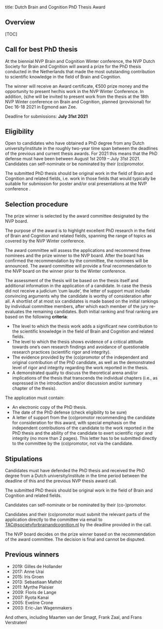 title: Dutch Brain and Cognition PhD Thesis Award


## Overview


[TOC]


## Call for best PhD thesis

At the biennial NVP Brain and Cognition Winter conference, the NVP Dutch Society for Brain and Cognition will award a prize for the PhD thesis conducted in the Netherlands that made the most outstanding contribution to scientific knowledge in the field of Brain and Cognition.

The winner will receive an Award certificate, €500 prize money and the opportunity to present her/his work in the NVP Winter Conference. In addition, (s)he will be invited to present work from the thesis at the 18th NVP Winter conference on Brain and Cognition, planned (provisional) for Dec 16-18 2021 in Egmond aan Zee.

Deadline for submissions: __July 31st 2021__


## Eligibility

Open to candidates who have obtained a PhD degree from any Dutch university/institute in the roughly two-year time span between the deadlines of the previous and current thesis awards. For 2021 this means that the PhD defense must have been between August 1st 2019 – July 31st 2021. Candidates can self-nominate or be nominated by their (co)promotor. 

The submitted PhD thesis should be original work in the field of Brain and Cognition and related fields, i.e. work in those fields that would typically be suitable for submission for poster and/or oral presentations at the NVP conference .


## Selection procedure

The prize winner is selected by the award committee designated by the NVP board.

The purpose of the award is to highlight excellent PhD research in the field of Brain and Cognition and related fields, spanning the range of topics as covered by the NVP Winter conference.

The award committee will assess the applications and recommend three nominees and the prize winner to the NVP board. After the board has confirmed the recommendation by the committee, the nominees will be announced. The award committee will provide a final recommendation to the NVP board on the winner prior to the Winter conference. 

The assessment of the thesis will be based on the thesis itself and additional information in the application of a candidate. In case the thesis did not receive a judicium ‘cum laude’, the letter of support must include convincing arguments why the candidate is worthy of consideration after all. A shortlist of at most six candidates is made based on the initial rankings by individual committee members, after which each member of the jury re-evaluates the remaining candidates. Both initial ranking and final ranking are based on the following __criteria__:

- The level to which the thesis work adds a significant new contribution to the scientific knowledge in the field of Brain and Cognition and related fields.
- The level to which the thesis shows evidence of a critical attitude towards one’s own research findings and avoidance of questionable research practices (scientific rigor and integrity).
- The evidence provided by the (co)promotor of the independent and original contribution of the PhD candidate, as well as the demonstrated level of rigor and integrity regarding the work reported in the thesis.
- A demonstrated quality to discuss the theoretical arena and/or implications of the thesis that transcends the individual chapters (i.e., as expressed in the introduction and/or discussion and/or summary chapter of the thesis). 

The application must contain:

- An electronic copy of the PhD thesis.
- The date of the PhD defense (check eligibility to be sure)
- A letter of support from the (co)promotor recommending the candidate for consideration for this award, with special emphasis on the independent contributions of the candidate to the work reported in the PhD thesis and the ability of the candidate to exert scientific rigor and integrity (no more than 2 pages). This letter has to be submitted directly to the committee by the (co)promotor, not via the candidate. 

## Stipulations

Candidates must have defended the PhD thesis and received the PhD degree from a Dutch university/institute in the time period between the deadline of this and the previous NVP thesis award call.

The submitted PhD thesis should be original work in the field of Brain and Cognition and related fields.

Candidates can self-nominate or be nominated by their (co-)promotor.

Candidates and their (co)promotor must submit the relevant parts of the application directly to the committee via email to <TAC@societyforbrainandcognition.nl> by the deadline provided in the call.

The NVP board decides on the prize winner based on the recommendation of the award committee. The decision is final and cannot be disputed.


## Previous winners

- 2019: Gilles de Hollander
- 2017: Anne Urai
- 2015: Iris Groen
- 2013: Sebastiaan Mathôt
- 2011: Myrthe Plaisier
- 2009: Floris de Lange
- 2007: Ryota Kanai
- 2005: Eveline Crone
- 2003: Eric-Jan Wagenmakers


And others, including Maarten van der Smagt, Frank Zaal, and Frans Verstraten!
